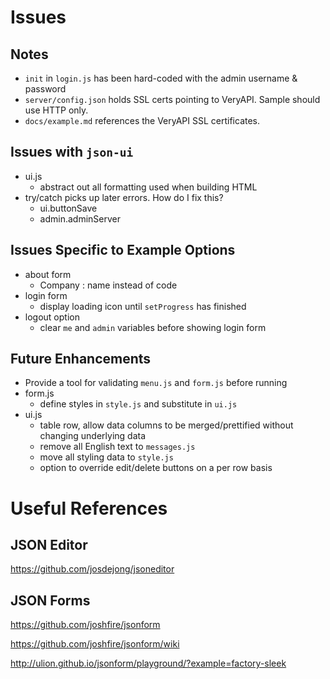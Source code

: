 # Issues

## Notes

- `init` in `login.js` has been hard-coded with the admin username & password
- `server/config.json` holds SSL certs pointing to VeryAPI. Sample should use HTTP only.
- `docs/example.md` references the VeryAPI SSL certificates.

## Issues with `json-ui`

- ui.js
	- abstract out all formatting used when building HTML
- try/catch picks up later errors. How do I fix this?
	- ui.buttonSave 
	- admin.adminServer

## Issues Specific to Example Options

- about form
	- Company : name instead of code
- login form
	- display loading icon until `setProgress` has finished
- logout option
	- clear `me` and `admin` variables before showing login form

## Future Enhancements

- Provide a tool for validating `menu.js` and `form.js` before running
- form.js
	- define styles in `style.js` and substitute in `ui.js`
- ui.js
	- table row, allow data columns to be merged/prettified without changing underlying data
	- remove all English text to `messages.js`
	- move all styling data to `style.js`
	- option to override edit/delete buttons on a per row basis

# Useful References

## JSON Editor

https://github.com/josdejong/jsoneditor

## JSON Forms

https://github.com/joshfire/jsonform

https://github.com/joshfire/jsonform/wiki

http://ulion.github.io/jsonform/playground/?example=factory-sleek
